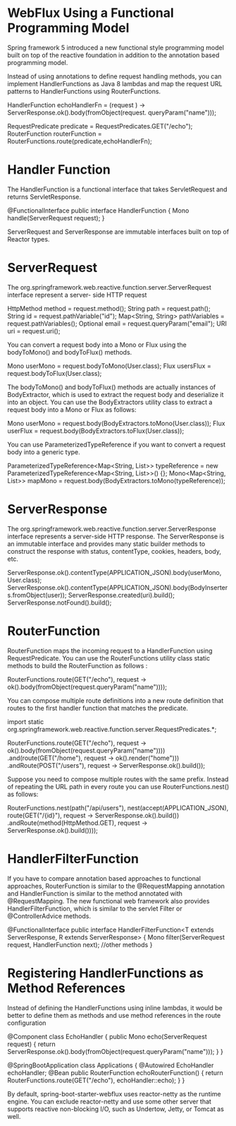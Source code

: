# WebFlux Using a Functional Programming Model
Spring framework 5 introduced a new functional style programming model built on top of the reactive foundation in addition to the annotation based programming model.


Instead of using annotations to define request handling methods, you can implement HandlerFunctions as Java 8 lambdas and map the request URL patterns to HandlerFunctions using RouterFunctions.


HandlerFunction<ServerResponse> echoHandlerFn =
        (request ) -> ServerResponse.ok().body(fromObject(request. queryParam("name")));
                
RequestPredicate predicate = RequestPredicates.GET("/echo");
RouterFunction<ServerResponse> routerFunction = RouterFunctions.route(predicate,echoHandlerFn);


# Handler Function
The HandlerFunction is a functional interface that takes ServletRequest and returns ServletResponse.

@FunctionalInterface
public interface HandlerFunction<T extends ServerResponse>
{
    Mono<T> handle(ServerRequest request);
}

ServerRequest and ServerResponse are immutable interfaces built on top of Reactor types.


# ServerRequest

The org.springframework.web.reactive.function.server.ServerRequest interface represent a server- side HTTP request

HttpMethod method = request.method();
String path = request.path();
String id = request.pathVariable("id");
Map<String, String> pathVariables = request.pathVariables();
Optional<String> email = request.queryParam("email");
URI uri = request.uri();

You can convert a request body into a Mono or Flux using the bodyToMono() and bodyToFlux() methods.

Mono<User> userMono = request.bodyToMono(User.class);
Flux<User> usersFlux = request.bodyToFlux(User.class);



The bodyToMono() and bodyToFlux() methods are actually instances of BodyExtractor, which is used to extract the request body and deserialize it into an object. You can use the BodyExtractors utility class to extract a request body into a Mono or Flux as follows:

Mono<User> userMono = request.body(BodyExtractors.toMono(User.class));
Flux<User> userFlux = request.body(BodyExtractors.toFlux(User.class));

You can use ParameterizedTypeReference if you want to convert a request body into a generic type.

ParameterizedTypeReference<Map<String, List<User>>> typeReference = new ParameterizedTypeReference<Map<String, List<User>>>() {};
Mono<Map<String, List<User>>> mapMono = request.body(BodyExtractors.toMono(typeReference));


# ServerResponse

The org.springframework.web.reactive.function.server.ServerResponse interface represents a server-side HTTP response. The ServerResponse is an immutable interface and provides many static builder methods to construct the response with status, contentType, cookies, headers, body, etc.

ServerResponse.ok().contentType(APPLICATION_JSON).body(userMono, User.class);
ServerResponse.ok().contentType(APPLICATION_JSON).body(BodyInserters.fromObject(user));
ServerResponse.created(uri).build();
ServerResponse.notFound().build();


# RouterFunction
RouterFunction maps the incoming request to a HandlerFunction using RequestPredicate.
You can use the RouterFunctions utility class static methods to build the RouterFunction as follows :

RouterFunctions.route(GET("/echo"), request -> ok().body(fromObject(request.queryParam("name"))));

You can compose multiple route definitions into a new route definition that routes to the first handler function that matches the predicate.


import static org.springframework.web.reactive.function.server.RequestPredicates.*; 

RouterFunctions.route(GET("/echo"), request -> ok().body(fromObject(request.queryParam("name"))))
            .and(route(GET("/home"), request -> ok().render("home")))
            .andRoute(POST("/users"), request -> ServerResponse.ok().build());
            
            
Suppose you need to compose multiple routes with the same prefix. Instead of repeating the URL path in every route you can use RouterFunctions.nest() as follows:            
            
RouterFunctions.nest(path("/api/users"),
    nest(accept(APPLICATION_JSON),
        route(GET("/{id}"), request -> ServerResponse.ok().build())
        .andRoute(method(HttpMethod.GET), request -> ServerResponse.ok().build())));


# HandlerFilterFunction

If you have to compare annotation based approaches to functional approaches, RouterFunction is similar to the @RequestMapping annotation and HandlerFunction is similar to the method annotated with @RequestMapping. The new functional web framework also provides HandlerFilterFunction, which is similar to the servlet Filter or @ControllerAdvice methods.


@FunctionalInterface
public interface HandlerFilterFunction<T extends ServerResponse, R extends ServerResponse>
{
    Mono<R> filter(ServerRequest request, HandlerFunction<T> next);
    //other methods
}

# Registering HandlerFunctions as Method References

Instead of defining the HandlerFunctions using inline lambdas, it would be better to define them as methods and use method references in the route configuration

@Component
class EchoHandler
{
    public Mono<ServerResponse> echo(ServerRequest request)
    {
        return ServerResponse.ok().body(fromObject(request.queryParam("name")));
    }
}

@SpringBootApplication
class Applications
{
    @Autowired
    EchoHandler echoHandler;
    @Bean
    public RouterFunction<ServerResponse> echoRouterFunction() {
        return RouterFunctions.route(GET("/echo"), echoHandler::echo);
    }
}

By default, spring-boot-starter-webflux uses reactor-netty as the runtime engine. You can exclude reactor-netty and use some other server that supports reactive non-blocking I/O, such as Undertow, Jetty, or Tomcat as well.





